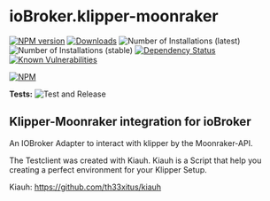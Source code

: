 [comment]: <> (![Logo]&#40;admin/klipper-moonraker.png&#41;)
# ioBroker.klipper-moonraker

[![NPM version](http://img.shields.io/npm/v/iobroker.klipper-moonraker.svg)](https://www.npmjs.com/package/iobroker.klipper-moonraker)
[![Downloads](https://img.shields.io/npm/dm/iobroker.klipper-moonraker.svg)](https://www.npmjs.com/package/iobroker.klipper-moonraker)
![Number of Installations (latest)](http://iobroker.live/badges/klipper-moonraker-installed.svg)
![Number of Installations (stable)](http://iobroker.live/badges/klipper-moonraker-stable.svg)
[![Dependency Status](https://img.shields.io/david/DrozmotiX/iobroker.klipper-moonraker.svg)](https://david-dm.org/DrozmotiX/iobroker.klipper-moonraker)
[![Known Vulnerabilities](https://snyk.io/test/github/DrozmotiX/ioBroker.klipper-moonraker/badge.svg)](https://snyk.io/test/github/DrozmotiX/ioBroker.klipper-moonraker)

[![NPM](https://nodei.co/npm/iobroker.klipper-moonraker.png?downloads=true)](https://nodei.co/npm/iobroker.klipper-moonraker/)

**Tests:** ![Test and Release](https://github.com/DrozmotiX/ioBroker.klipper-moonraker/workflows/Test%20and%20Release/badge.svg)

## Klipper-Moonraker integration for ioBroker

An IOBroker Adapter to interact with klipper by the Moonraker-API.

The Testclient was created with Kiauh. Kiauh is a Script that help you creating a perfect environment for your Klipper Setup.

Kiauh:
https://github.com/th33xitus/kiauh